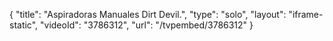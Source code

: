{
    "title": "Aspiradoras Manuales Dirt Devil.",
    "type": "solo",
    "layout": "iframe-static",
    "videoId": "3786312",
    "url": "\/tvpembed\/3786312"
}